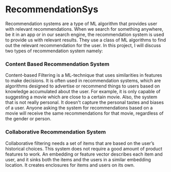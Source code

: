 # RecommendationSys

Recommendation systems are a type of ML algorithm that provides user with relevant recommendations. When we search for something anywhere, be it in an app or in our search engine, the recommendation system is used to provide us with relevant results. They use a class of ML algorithms to find out the relevant recommendation for the user. In this project, I will discuss two types of recommendation system namely:

###  Content Based Recommendation System 

Content-based Filtering is a ML-technique that uses similarities in features to make decisions. It is often used in recommendation systems, which are algorithms designed to advertise or recommend things to users based on knowledge accumulated about the user. For example, it is only capable of suggesting a movie which are close to a certain movie.
Also, the system that is not really personal. It doesn't capture the personal tastes and biases of a user. Anyone asking the system for recommendations based on a movie will receive the same recommendations for that movie, regardless of the gender or person.


###  Collaborative Recommendation System 

Collaborative filtering needs a set of items that are based on the user’s historical choices. This system does not require a good amount of product features to work. An embedding or feature vector describes each item and user, and it sinks both the items and the users in a similar embedding location. It creates enclosures for items and users on its own. 
